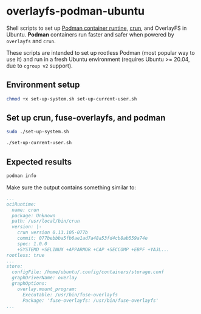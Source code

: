 # overlayfs-podman-ubuntu

Shell scripts to set up [Podman container runtine](https://podman.io/),
[crun](https://github.com/containers/crun), and OverlayFS in Ubuntu. **Podman**
containers run faster and safer when powered by `overlayfs` and `crun`.

These scripts are intended to set up rootless Podman (most popular way to use
it) and run in a fresh Ubuntu environment (requires Ubuntu >= 20.04, due to
`cgroup v2` support).

## Environment setup

```sh
chmod +x set-up-system.sh set-up-current-user.sh
```

## Set up crun, fuse-overlayfs, and podman

```sh
sudo ./set-up-system.sh

./set-up-current-user.sh
```

## Expected results

```sh
podman info
```

Make sure the output contains something similar to:

```yaml
...
ociRuntime:
  name: crun
  package: Unknown
  path: /usr/local/bin/crun
  version: |-
    crun version 0.13.105-077b
    commit: 077bebbba5fb6ae1ad7a48a53fd4cb8ab559a74e
    spec: 1.0.0
    +SYSTEMD +SELINUX +APPARMOR +CAP +SECCOMP +EBPF +YAJL...
rootless: true
...
store:
  configFile: /home/ubuntu/.config/containers/storage.conf
  graphDriverName: overlay
  graphOptions:
    overlay.mount_program:
      Executable: /usr/bin/fuse-overlayfs
      Package: 'fuse-overlayfs: /usr/bin/fuse-overlayfs'
...
```
